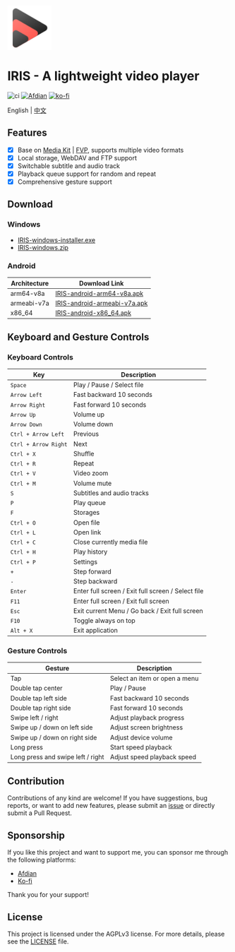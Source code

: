 <img height="100px" width="100px" alt="icon" src="./assets/images/icon.svg"/>

# IRIS - A lightweight video player

![ci](https://github.com/nini22P/iris/actions/workflows/ci.yml/badge.svg)
<a href="https://afdian.com/a/nini22P"><img alt="Afdian" style="height: 30px;" src="https://pic1.afdiancdn.com/static/img/welcome/button-sponsorme.png"></a>
[![ko-fi](https://ko-fi.com/img/githubbutton_sm.svg)](https://ko-fi.com/nini22p)

English | [中文](./README_CN.md)

## Features

- [X] Base on [Media Kit](https://github.com/media-kit/media-kit) | [FVP](https://github.com/wang-bin/fvp), supports multiple video formats
- [X] Local storage, WebDAV and FTP support
- [X] Switchable subtitle and audio track
- [X] Playback queue support for random and repeat
- [X] Comprehensive gesture support

## Download

### Windows

- [IRIS-windows-installer.exe](https://github.com/nini22P/iris/releases/latest/download/IRIS-windows-installer.exe)
- [IRIS-windows.zip](https://github.com/nini22P/iris/releases/latest/download/IRIS-windows.zip)

### Android

| Architecture | Download Link                                                                                                      |
| ------------ | ------------------------------------------------------------------------------------------------------------------ |
| arm64-v8a    | [IRIS-android-arm64-v8a.apk](https://github.com/nini22P/iris/releases/latest/download/IRIS-android-arm64-v8a.apk)     |
| armeabi-v7a  | [IRIS-android-armeabi-v7a.apk](https://github.com/nini22P/iris/releases/latest/download/IRIS-android-armeabi-v7a.apk) |
| x86_64       | [IRIS-android-x86_64.apk](https://github.com/nini22P/iris/releases/latest/download/IRIS-android-x86_64.apk)           |

## Keyboard and Gesture Controls

### Keyboard Controls

| Key                    | Description                                        |
| ---------------------- | -------------------------------------------------- |
| `Space`              | Play / Pause / Select file                         |
| `Arrow Left`         | Fast backward 10 seconds                           |
| `Arrow Right`        | Fast forward 10 seconds                            |
| `Arrow Up`           | Volume up                                          |
| `Arrow Down`         | Volume down                                        |
| `Ctrl + Arrow Left`  | Previous                                           |
| `Ctrl + Arrow Right` | Next                                               |
| `Ctrl + X`           | Shuffle                                            |
| `Ctrl + R`           | Repeat                                             |
| `Ctrl + V`           | Video zoom                                         |
| `Ctrl + M`           | Volume mute                                        |
| `S`                  | Subtitles and audio tracks                         |
| `P`                  | Play queue                                         |
| `F`                  | Storages                                           |
| `Ctrl + O`           | Open file                                          |
| `Ctrl + L`           | Open link                                          |
| `Ctrl + C`           | Close currently media file                         |
| `Ctrl + H`           | Play history                                       |
| `Ctrl + P`           | Settings                                           |
| `+`                  | Step forward                                       |
| `-`                  | Step backward                                      |
| `Enter`              | Enter full screen / Exit full screen / Select file |
| `F11`                | Enter full screen / Exit full screen               |
| `Esc`                | Exit current Menu / Go back / Exit full screen     |
| `F10`                | Toggle always on top                               |
| `Alt + X`            | Exit application                                   |

### Gesture Controls

| Gesture                           | Description                   |
| --------------------------------- | ----------------------------- |
| Tap                               | Select an item or open a menu |
| Double tap center                 | Play / Pause                  |
| Double tap left side              | Fast backward 10 seconds      |
| Double tap right side             | Fast forward 10 seconds       |
| Swipe left / right                | Adjust playback progress      |
| Swipe up / down on left side      | Adjust screen brightness      |
| Swipe up / down on right side     | Adjust device volume          |
| Long press                        | Start speed playback          |
| Long press and swipe left / right | Adjust speed playback speed   |

## Contribution

Contributions of any kind are welcome! If you have suggestions, bug reports, or want to add new features, please submit an [issue](https://github.com/nini22P/iris/issues) or directly submit a Pull Request.

## Sponsorship

If you like this project and want to support me, you can sponsor me through the following platforms:

- [Afdian](https://afdian.com/a/nini22P)
- [Ko-fi](https://ko-fi.com/nini22p)

Thank you for your support!

## License

This project is licensed under the AGPLv3 license. For more details, please see the [LICENSE](./LICENSE) file.
